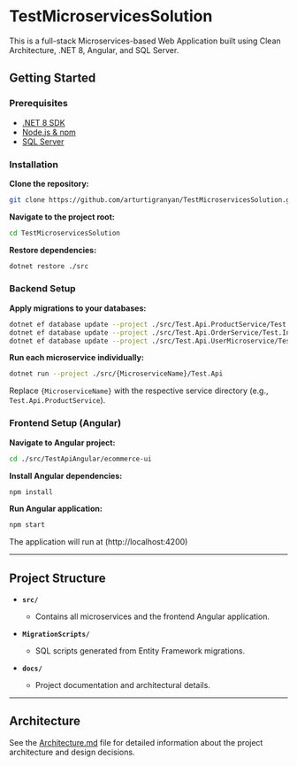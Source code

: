 # TestMicroservicesSolution

This is a full-stack Microservices-based Web Application built using Clean Architecture, .NET 8, Angular, and SQL Server.

## Getting Started

### Prerequisites

- [.NET 8 SDK](https://dotnet.microsoft.com/download/dotnet/8.0)
- [Node.js & npm](https://nodejs.org/en/download/)
- [SQL Server](https://www.microsoft.com/en-us/sql-server/sql-server-downloads)

### Installation

**Clone the repository:**

```bash
git clone https://github.com/arturtigranyan/TestMicroservicesSolution.git
```

**Navigate to the project root:**

```bash
cd TestMicroservicesSolution
```

**Restore dependencies:**

```bash
dotnet restore ./src
```

### Backend Setup

**Apply migrations to your databases:**

```bash
dotnet ef database update --project ./src/Test.Api.ProductService/Test.Infrastructure --startup-project ./src/Test.Api.ProductService/Test.Api
dotnet ef database update --project ./src/Test.Api.OrderService/Test.Infrastructure --startup-project ./src/Test.Api.OrderService/Test.Api
dotnet ef database update --project ./src/Test.Api.UserMicroservice/Test.Infrastructure --startup-project ./src/Test.Api.UserMicroservice/Test.Api
```

**Run each microservice individually:**

```bash
dotnet run --project ./src/{MicroserviceName}/Test.Api
```

Replace `{MicroserviceName}` with the respective service directory (e.g., `Test.Api.ProductService`).

### Frontend Setup (Angular)

**Navigate to Angular project:**

```bash
cd ./src/TestApiAngular/ecommerce-ui
```

**Install Angular dependencies:**

```bash
npm install
```

**Run Angular application:**

```bash
npm start
```

The application will run at (http://localhost:4200)

---

## Project Structure

- **`src/`**
  - Contains all microservices and the frontend Angular application.

- **`MigrationScripts/`**
  - SQL scripts generated from Entity Framework migrations.

- **`docs/`**
  - Project documentation and architectural details.

---

## Architecture

See the [Architecture.md](docs/ARCHITECTURE.md) file for detailed information about the project architecture and design decisions.